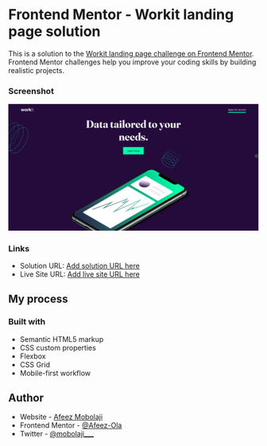 # Frontend Mentor - Workit landing page solution

This is a solution to the [Workit landing page challenge on Frontend Mentor](https://www.frontendmentor.io/challenges/workit-landing-page-2fYnyle5lu). Frontend Mentor challenges help you improve your coding skills by building realistic projects. 


### Screenshot

![](/images/screenshot.png)



### Links

- Solution URL: [Add solution URL here](https://github.com/Afeez-Ola/workit-landing-page)
- Live Site URL: [Add live site URL here](https://workit-landing-page-a4fdxo1v7-bolaji-olas-projects.vercel.app/)

## My process

### Built with

- Semantic HTML5 markup
- CSS custom properties
- Flexbox
- CSS Grid
- Mobile-first workflow





## Author

- Website - [Afeez Mobolaji](https://hashnode.com/@Mobolaji)
- Frontend Mentor - [@Afeez-Ola](https://www.frontendmentor.io/profile/Afeez-Ola)
- Twitter - [@mobolaji___]([mobolaji](https://x.com/mobolaji___))



